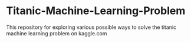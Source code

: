 # Titanic-Machine-Learning-Problem
This repository for exploring various possible ways to solve the titanic machine learning problem on kaggle.com
